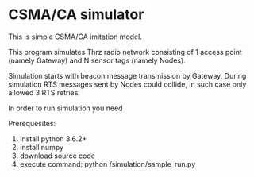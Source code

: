 # CSMA/CA simulator

This is simple CSMA/CA imitation model.

This program simulates Thrz radio network consisting of 1 access point (namely Gateway) and N sensor tags (namely Nodes).

Simulation starts with beacon message transmission by Gateway. During simulation RTS messages sent by Nodes could collide, in such case only allowed 3 RTS retries.

In order to run simulation you need

Prerequesites:
1. install python 3.6.2+
2. install numpy
3. download source code
4. execute command: python /simulation/sample_run.py 
